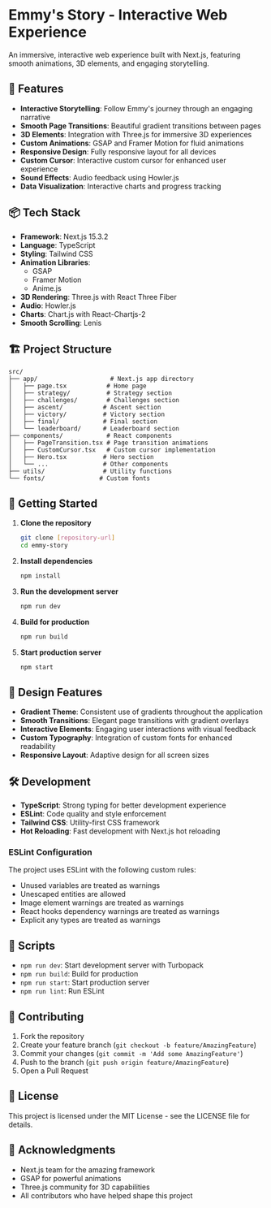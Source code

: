 # Emmy's Story - Interactive Web Experience

An immersive, interactive web experience built with Next.js, featuring smooth animations, 3D elements, and engaging storytelling.

## 🚀 Features

- **Interactive Storytelling**: Follow Emmy's journey through an engaging narrative
- **Smooth Page Transitions**: Beautiful gradient transitions between pages
- **3D Elements**: Integration with Three.js for immersive 3D experiences
- **Custom Animations**: GSAP and Framer Motion for fluid animations
- **Responsive Design**: Fully responsive layout for all devices
- **Custom Cursor**: Interactive custom cursor for enhanced user experience
- **Sound Effects**: Audio feedback using Howler.js
- **Data Visualization**: Interactive charts and progress tracking

## 📦 Tech Stack

- **Framework**: Next.js 15.3.2
- **Language**: TypeScript
- **Styling**: Tailwind CSS
- **Animation Libraries**:
  - GSAP
  - Framer Motion
  - Anime.js
- **3D Rendering**: Three.js with React Three Fiber
- **Audio**: Howler.js
- **Charts**: Chart.js with React-Chartjs-2
- **Smooth Scrolling**: Lenis

## 🏗️ Project Structure

```
src/
├── app/                    # Next.js app directory
│   ├── page.tsx           # Home page
│   ├── strategy/          # Strategy section
│   ├── challenges/        # Challenges section
│   ├── ascent/           # Ascent section
│   ├── victory/          # Victory section
│   ├── final/            # Final section
│   └── leaderboard/      # Leaderboard section
├── components/            # React components
│   ├── PageTransition.tsx # Page transition animations
│   ├── CustomCursor.tsx   # Custom cursor implementation
│   ├── Hero.tsx          # Hero section
│   └── ...               # Other components
├── utils/                # Utility functions
└── fonts/               # Custom fonts
```

## 🚀 Getting Started

1. **Clone the repository**
   ```bash
   git clone [repository-url]
   cd emmy-story
   ```

2. **Install dependencies**
   ```bash
   npm install
   ```

3. **Run the development server**
   ```bash
   npm run dev
   ```

4. **Build for production**
   ```bash
   npm run build
   ```

5. **Start production server**
   ```bash
   npm start
   ```

## 🎨 Design Features

- **Gradient Theme**: Consistent use of gradients throughout the application
- **Smooth Transitions**: Elegant page transitions with gradient overlays
- **Interactive Elements**: Engaging user interactions with visual feedback
- **Custom Typography**: Integration of custom fonts for enhanced readability
- **Responsive Layout**: Adaptive design for all screen sizes

## 🛠️ Development

- **TypeScript**: Strong typing for better development experience
- **ESLint**: Code quality and style enforcement
- **Tailwind CSS**: Utility-first CSS framework
- **Hot Reloading**: Fast development with Next.js hot reloading

### ESLint Configuration

The project uses ESLint with the following custom rules:
- Unused variables are treated as warnings
- Unescaped entities are allowed
- Image element warnings are treated as warnings
- React hooks dependency warnings are treated as warnings
- Explicit any types are treated as warnings

## 📝 Scripts

- `npm run dev`: Start development server with Turbopack
- `npm run build`: Build for production
- `npm run start`: Start production server
- `npm run lint`: Run ESLint

## 🤝 Contributing

1. Fork the repository
2. Create your feature branch (`git checkout -b feature/AmazingFeature`)
3. Commit your changes (`git commit -m 'Add some AmazingFeature'`)
4. Push to the branch (`git push origin feature/AmazingFeature`)
5. Open a Pull Request

## 📄 License

This project is licensed under the MIT License - see the LICENSE file for details.

## 🙏 Acknowledgments

- Next.js team for the amazing framework
- GSAP for powerful animations
- Three.js community for 3D capabilities
- All contributors who have helped shape this project
